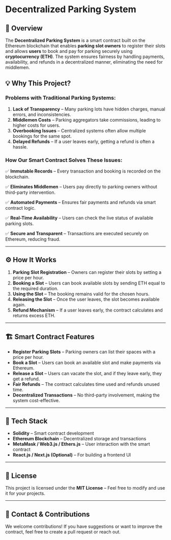 # Decentralized Parking System

## 📌 Overview

The **Decentralized Parking System** is a smart contract built on the Ethereum blockchain that enables **parking slot owners** to register their slots and allows **users** to book and pay for parking securely using **cryptocurrency (ETH)**. The system ensures fairness by handling payments, availability, and refunds in a decentralized manner, eliminating the need for middlemen.

## 💡 Why This Project?

### Problems with Traditional Parking Systems:

1. **Lack of Transparency** – Many parking lots have hidden charges, manual errors, and inconsistencies.
2. **Middlemen Costs** – Parking aggregators take commissions, leading to higher costs for users.
3. **Overbooking Issues** – Centralized systems often allow multiple bookings for the same spot.
4. **Delayed Refunds** – If a user leaves early, getting a refund is often a hassle.

### How Our Smart Contract Solves These Issues:

✅ **Immutable Records** – Every transaction and booking is recorded on the blockchain.

✅ **Eliminates Middlemen** – Users pay directly to parking owners without third-party intervention.

✅ **Automated Payments** – Ensures fair payments and refunds via smart contract logic.

✅ **Real-Time Availability** – Users can check the live status of available parking slots.

✅ **Secure and Transparent** – Transactions are executed securely on Ethereum, reducing fraud.

---

## ⚙️ How It Works

1. **Parking Slot Registration** – Owners can register their slots by setting a price per hour.
2. **Booking a Slot** – Users can book available slots by sending ETH equal to the required duration.
3. **Using the Slot** – The booking remains valid for the chosen hours.
4. **Releasing the Slot** – Once the user leaves, the slot becomes available again.
5. **Refund Mechanism** – If a user leaves early, the contract calculates and returns excess ETH.

---

## 🏗️ Smart Contract Features

- **Register Parking Slots** – Parking owners can list their spaces with a price per hour.
- **Book a Slot** – Users can book an available slot and make payments via Ethereum.
- **Release a Slot** – Users can vacate the slot, and if they leave early, they get a refund.
- **Fair Refunds** – The contract calculates time used and refunds unused time.
- **Decentralized Transactions** – No third-party involvement, making the system cost-effective.

---

## 🔧 Tech Stack

- **Solidity** – Smart contract development
- **Ethereum Blockchain** – Decentralized storage and transactions
- **MetaMask / Web3.js / Ethers.js** – User interaction with the smart contract
- **React.js / Next.js (Optional)** – For building a frontend UI

---

## 📜 License

This project is licensed under the **MIT License** – Feel free to modify and use it for your projects.

---

## 📩 Contact & Contributions

We welcome contributions! If you have suggestions or want to improve the contract, feel free to create a pull request or reach out.

